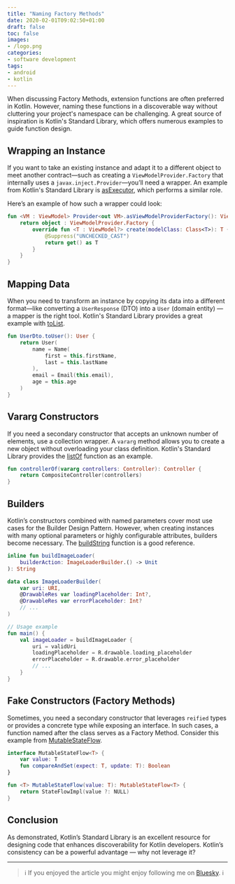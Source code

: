 ```yaml
---
title: "Naming Factory Methods"
date: 2020-02-01T09:02:50+01:00
draft: false
toc: false
images:
- /logo.png
categories:
- software development
tags:
- android
- kotlin
---
```


When discussing Factory Methods, extension functions are often preferred in Kotlin. However, naming these functions in a discoverable way without cluttering your project's namespace can be challenging. A great source of inspiration is Kotlin's Standard Library, which offers numerous examples to guide function design.

## Wrapping an Instance

If you want to take an existing instance and adapt it to a different object to meet another contract—such as creating a `ViewModelProvider.Factory` that internally uses a `javax.inject.Provider`—you’ll need a wrapper. An example from Kotlin's Standard Library is [asExecutor](https://kotlin.github.io/kotlinx.coroutines/kotlinx-coroutines-core/kotlinx.coroutines/as-executor.html), which performs a similar role.

Here’s an example of how such a wrapper could look:

```kotlin
fun <VM : ViewModel> Provider<out VM>.asViewModelProviderFactory(): ViewModelProvider.Factory {
    return object : ViewModelProvider.Factory {
        override fun <T : ViewModel?> create(modelClass: Class<T>): T {
            @Suppress("UNCHECKED_CAST")
            return get() as T
        }
    }
}
```

## Mapping Data

When you need to transform an instance by copying its data into a different format—like converting a `UserResponse` (DTO) into a `User` (domain entity) — a mapper is the right tool. Kotlin's Standard Library provides a great example with [toList](https://kotlinlang.org/api/latest/jvm/stdlib/kotlin.collections/to-list.html).

```kotlin
fun UserDto.toUser(): User {
    return User(
        name = Name(
            first = this.firstName,
            last = this.lastName
        ),
        email = Email(this.email),
        age = this.age
    )
}
```

## Vararg Constructors

If you need a secondary constructor that accepts an unknown number of elements, use a collection wrapper. A `vararg` method allows you to create a new object without overloading your class definition. Kotlin's Standard Library provides the [listOf](https://kotlinlang.org/api/latest/jvm/stdlib/kotlin.collections/list-of.html) function as an example.

```kotlin
fun controllerOf(vararg controllers: Controller): Controller {
    return CompositeController(controllers)
}
```

## Builders

Kotlin’s constructors combined with named parameters cover most use cases for the Builder Design Pattern. However, when creating instances with many optional parameters or highly configurable attributes, builders become necessary. The [buildString](https://kotlinlang.org/api/latest/jvm/stdlib/kotlin.text/build-string.html) function is a good reference.

```kotlin
inline fun buildImageLoader(
    builderAction: ImageLoaderBuilder.() -> Unit
): String

data class ImageLoaderBuilder(
    var uri: URI,
    @DrawableRes var loadingPlaceholder: Int?,
    @DrawableRes var errorPlaceholder: Int?
    // ...
)

// Usage example
fun main() {
    val imageLoader = buildImageLoader {
        uri = validUri
        loadingPlaceholder = R.drawable.loading_placeholder
        errorPlaceholder = R.drawable.error_placeholder
        // ...
    }
}
```

## Fake Constructors (Factory Methods)

Sometimes, you need a secondary constructor that leverages `reified` types or provides a concrete type while exposing an interface. In such cases, a function named after the class serves as a Factory Method. Consider this example from [MutableStateFlow](https://github.com/Kotlin/kotlinx.coroutines/blob/master/kotlinx-coroutines-core/common/src/flow/StateFlow.kt#L187).

```kotlin
interface MutableStateFlow<T> {
    var value: T
    fun compareAndSet(expect: T, update: T): Boolean
}

fun <T> MutableStateFlow(value: T): MutableStateFlow<T> {
    return StateFlowImpl(value ?: NULL)
}
```

## Conclusion

As demonstrated, Kotlin’s Standard Library is an excellent resource for designing code that enhances discoverability for Kotlin developers. Kotlin’s consistency can be a powerful advantage — why not leverage it?

---

> ℹ️ If you enjoyed the article you might enjoy following me on [Bluesky](https://bsky.app/profile/marcellogalhardo.dev). ℹ️
